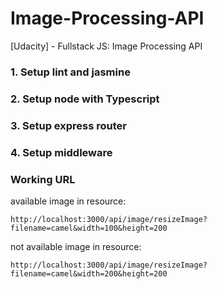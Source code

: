 # Image-Processing-API

[Udacity] - Fullstack JS: Image Processing API

### 1. Setup lint and jasmine
### 2. Setup node with Typescript
### 3. Setup express router
### 4. Setup middleware
### Working URL

available image in resource:

    http://localhost:3000/api/image/resizeImage?filename=camel&width=100&height=200

not available image in resource:

    http://localhost:3000/api/image/resizeImage?filename=camel&width=200&height=200

